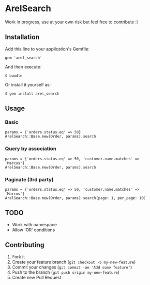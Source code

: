 # ArelSearch

Work in progress, use at your own risk but feel free to contribute :)

## Installation

Add this line to your application's Gemfile:

    gem 'arel_search'

And then execute:

    $ bundle

Or install it yourself as:

    $ gem install arel_search

## Usage

### Basic

    params = {'orders.status.eq' => 50}
    ArelSearch::Base.new(Order, params).search

### Query by association

    params = {'orders.status.eq' => 50, 'customer.name.matches' => 'Marcus'}
    ArelSearch::Base.new(Order, params).search

### Paginate (3rd party)

    params = {'orders.status.eq' => 50, 'customer.name.matches' => 'Marcus'}
    ArelSearch::Base.new(Order, params).search(page: 1, per_page: 10)

## TODO

* Work with namespace
* Allow 'OR' conditions

## Contributing

1. Fork it
2. Create your feature branch (`git checkout -b my-new-feature`)
3. Commit your changes (`git commit -am 'Add some feature'`)
4. Push to the branch (`git push origin my-new-feature`)
5. Create new Pull Request

